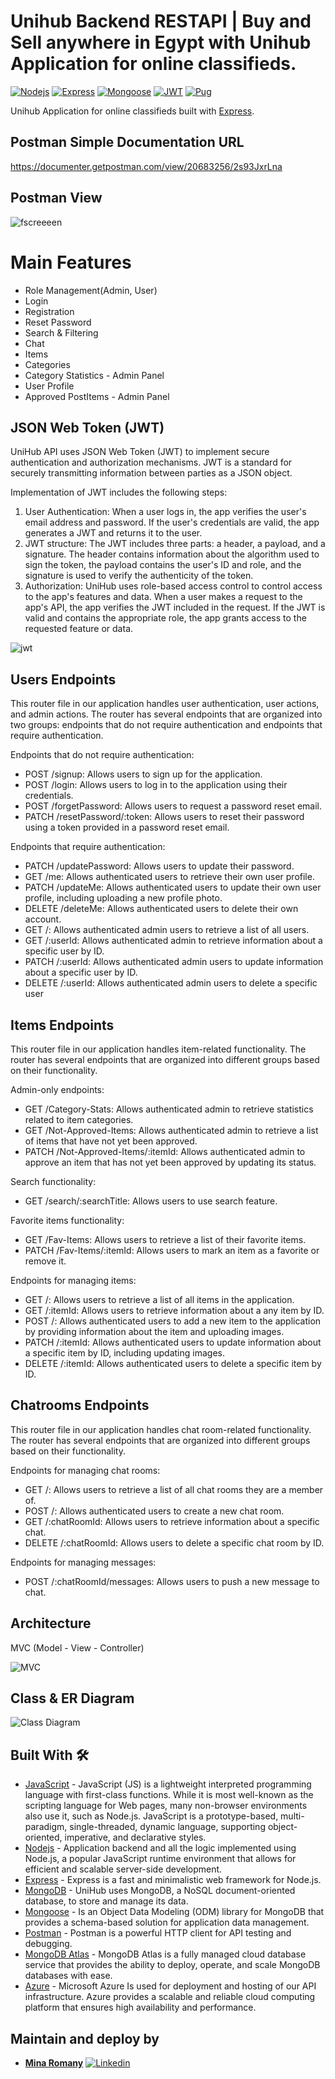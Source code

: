 # Unihub Backend RESTAPI | Buy and Sell anywhere in Egypt with Unihub Application for online classifieds.
[![Nodejs](https://img.shields.io/badge/Nodejs-18.16.0-green.svg)](https://nodejs.dev/en/api/v20/documentation/)
[![Express](https://img.shields.io/badge/Express-4.18.2-green.svg)](https://github.com/expressjs/express)
[![Mongoose](https://img.shields.io/badge/Mongoose-7.4.0-green.svg)](https://github.com/Automattic/mongoose)
[![JWT](https://img.shields.io/badge/JWT-8.0.0-green.svg)](https://github.com/auth0/node-jsonwebtoken)
[![Pug](https://img.shields.io/badge/Pug-4.0.2-green.svg)](https://github.com/pugjs/pug)

Unihub Application for online classifieds built with [Express](https://expressjs.com/).


## Postman Simple Documentation URL
https://documenter.getpostman.com/view/20683256/2s93JxrLna

## Postman View

![fscreeeen](https://github.com/MinaRomany53/Unihub-RESTAPI/assets/84532337/7b55bd18-8c7d-45b4-90e3-78085a14f0d0)


# Main Features
- Role Management(Admin, User)
- Login
- Registration
- Reset Password
- Search & Filtering
- Chat
- Items
- Categories
- Category Statistics - Admin Panel
- User Profile
- Approved PostItems - Admin Panel


## JSON Web Token (JWT)
UniHub API uses JSON Web Token (JWT) to implement secure authentication and authorization mechanisms. 
JWT is a standard for securely transmitting information between parties as a JSON object.

Implementation of JWT includes the following steps:
1. User Authentication: When a user logs in, the app verifies the user's email address and password. If the user's credentials are valid, the app generates a JWT and returns it to the user.
2. JWT structure: The JWT includes three parts: a header, a payload, and a signature. The header contains information about the algorithm used to sign the token, the payload contains the user's ID and role, and the signature is used to verify the authenticity of the token.
3. Authorization: UniHub uses role-based access control to control access to the app's features and data. When a user makes a request to the app's API, the app verifies the JWT included in the request. If the JWT is valid and contains the appropriate role, the app grants access to the requested feature or data.

![jwt](https://github.com/MinaRomany53/Unihub-RESTAPI/assets/84532337/47d2e97c-a718-4e3e-8980-3fbb99a46108)


## Users Endpoints
This router file in our application handles user authentication, user actions, and admin
actions. The router has several endpoints that are organized into two groups: endpoints that do not require authentication and endpoints that require authentication.

Endpoints that do not require authentication:
- POST /signup: Allows users to sign up for the application.
- POST /login: Allows users to log in to the application using their credentials.
- POST /forgetPassword: Allows users to request a password reset email.
- PATCH /resetPassword/:token: Allows users to reset their password using a token provided in a password reset email.

Endpoints that require authentication:
- PATCH /updatePassword: Allows users to update their password.
- GET /me: Allows authenticated users to retrieve their own user profile.
- PATCH /updateMe: Allows authenticated users to update their own user profile, including uploading a new profile photo.
- DELETE /deleteMe: Allows authenticated users to delete their own account.
- GET /: Allows authenticated admin users to retrieve a list of all users.
- GET /:userId: Allows authenticated admin to retrieve information about a specific user by ID.
- PATCH /:userId: Allows authenticated admin users to update information about a specific user by ID.
- DELETE /:userId: Allows authenticated admin users to delete a specific user


## Items Endpoints
This router file in our application handles item-related functionality. The router has several endpoints that are organized into different groups based on their functionality.

Admin-only endpoints:
- GET /Category-Stats: Allows authenticated admin to retrieve statistics related to item categories.
- GET /Not-Approved-Items: Allows authenticated admin to retrieve a list of items that have not yet been approved.
- PATCH /Not-Approved-Items/:itemId: Allows authenticated admin to approve an item that has not yet been approved by updating its status.

Search functionality:
- GET /search/:searchTitle: Allows users to use search feature.

Favorite items functionality:
- GET /Fav-Items: Allows users to retrieve a list of their favorite items.
- PATCH /Fav-Items/:itemId: Allows users to mark an item as a favorite or remove it.

Endpoints for managing items:
- GET /: Allows users to retrieve a list of all items in the application.
- GET /:itemId: Allows users to retrieve information about a any item by ID.
- POST /: Allows authenticated users to add a new item to the application by providing information about the item and uploading images.
- PATCH /:itemId: Allows authenticated users to update information about a specific item by ID, including updating images.
- DELETE /:itemId: Allows authenticated users to delete a specific item by ID. 


## Chatrooms Endpoints
This router file in our application handles chat room-related functionality. The router has several endpoints that are organized into different groups based on their functionality.

Endpoints for managing chat rooms:
- GET /: Allows users to retrieve a list of all chat rooms they are a member of.
- POST /: Allows authenticated users to create a new chat room.
- GET /:chatRoomId: Allows users to retrieve information about a specific chat.
- DELETE /:chatRoomId: Allows users to delete a specific chat room by ID. 

Endpoints for managing messages:
- POST /:chatRoomId/messages: Allows users to push a new message to chat.


## Architecture
MVC (Model - View - Controller)

![MVC](https://github.com/MinaRomany53/Unihub-RESTAPI/assets/84532337/559130e2-1cec-4a30-98bf-3351288e2270)


## Class & ER Diagram

![Class Diagram](https://github.com/MinaRomany53/Unihub-RESTAPI/assets/84532337/b8e7af58-0d77-4feb-801a-c6095045b95e)


## Built With 🛠
- [JavaScript](https://developer.mozilla.org/en-US/docs/Web/JavaScript) - JavaScript (JS) is a lightweight interpreted programming language with first-class functions. While it is most well-known as the scripting language for Web pages, many non-browser environments also use it, such as Node.js. JavaScript is a prototype-based, multi-paradigm, single-threaded, dynamic language, supporting object-oriented, imperative, and declarative styles.
- [Nodejs](https://nodejs.dev/en/) - Application backend and all the logic implemented using Node.js, a popular JavaScript runtime environment that allows for efficient and scalable server-side development.
- [Express](https://expressjs.com/) - Express is a fast and minimalistic web framework for Node.js.
- [MongoDB](https://www.mongodb.com/docs/manual/) - UniHub uses MongoDB, a NoSQL document-oriented database, to store and manage its data.
- [Mongoose](https://mongoosejs.com/docs/guide.html) - Is an Object Data Modeling (ODM) library for MongoDB that provides a schema-based solution for application data management.
- [Postman](https://www.postman.com/explore) - Postman is a powerful HTTP client for API testing and debugging.
- [MongoDB Atlas](https://account.mongodb.com/account/login?n=%2Fv2%2F6273085c71b8ec3fd5f4f800&nextHash=%23metrics%2FreplicaSet%2F62730b486a9ed04896c41e6c%2Fexplorer%2Fnatours%2Ftours%2Ffind) - MongoDB Atlas is a fully managed cloud database service that provides the ability to deploy, operate, and scale MongoDB databases with ease.
- [Azure](https://portal.azure.com/) - Microsoft Azure Is used for deployment and hosting of our API infrastructure. Azure provides a scalable and reliable cloud computing platform that ensures high availability and performance.


## Maintain and deploy by
- [**Mina Romany**](https://github.com/MinaRomany53)
[![Linkedin](https://img.shields.io/badge/-linkedin-grey?logo=linkedin)](https://www.linkedin.com/in/mina-romany-6828a4218/)
